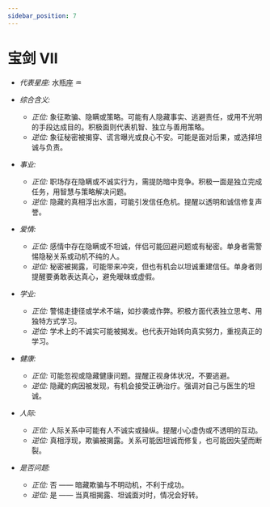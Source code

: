 ```yaml
---
sidebar_position: 7
---
```


# 宝剑 VII

- *代表星座:* 水瓶座 ♒️
- *综合含义:* 
  - *正位:* 象征欺骗、隐瞒或策略。可能有人隐藏事实、逃避责任，或用不光明的手段达成目的。积极面则代表机智、独立与善用策略。
  - *逆位:* 象征秘密被揭穿、谎言曝光或良心不安。可能是面对后果，或选择坦诚与负责。
    
- *事业:* 
  - *正位:* 职场存在隐瞒或不诚实行为，需提防暗中竞争。积极一面是独立完成任务，用智慧与策略解决问题。
  - *逆位:* 隐藏的真相浮出水面，可能引发信任危机。提醒以透明和诚信修复声誉。
    
- *爱情:* 
  - *正位:* 感情中存在隐瞒或不坦诚，伴侣可能回避问题或有秘密。单身者需警惕隐秘关系或动机不纯的人。
  - *逆位:* 秘密被揭露，可能带来冲突，但也有机会以坦诚重建信任。单身者则提醒要勇敢表达真心，避免暧昧或虚假。
    
- *学业:* 
  - *正位:* 警惕走捷径或学术不端，如抄袭或作弊。积极方面代表独立思考、用独特方式学习。
  - *逆位:* 学术上的不诚实可能被揭发。也代表开始转向真实努力，重视真正的学习。
    
- *健康:* 
  - *正位:* 可能忽视或隐藏健康问题。提醒正视身体状况，不要逃避。
  - *逆位:* 隐藏的病因被发现，有机会接受正确治疗。强调对自己与医生的坦诚。
    
- *人际:* 
  - *正位:* 人际关系中可能有人不诚实或操纵。提醒小心虚伪或不透明的互动。
  - *逆位:* 真相浮现，欺骗被揭露。关系可能因坦诚而修复，也可能因失望而断裂。

    
- *是否问题:* 
  - *正位:* 否 —— 暗藏欺骗与不明动机，不利于成功。
  - *逆位:* 是 —— 当真相揭露、坦诚面对时，情况会好转。
